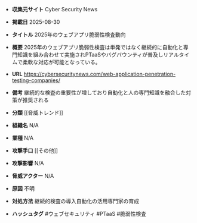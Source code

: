 - **収集元サイト**
Cyber Security News

- **掲載日**
2025-08-30

- **タイトル**
2025年のウェブアプリ脆弱性検査動向

- **概要**
2025年のウェブアプリ脆弱性検査は単発ではなく継続的に自動化と専門知識を組み合わせて実施されPTaaSやバグバウンティが普及しリアルタイムで柔軟な対応が可能となっている。

- **URL**
https://cybersecuritynews.com/web-application-penetration-testing-companies/

- **備考**
継続的な検査の重要性が増しており自動化と人の専門知識を融合した対策が推奨される

- **分類**
[[脅威トレンド]]

- **組織名**
N/A

- **業種**
N/A

- **攻撃手口**
[[その他]]

- **攻撃影響**
N/A

- **脅威アクター**
N/A

- **原因**
不明

- **対処方法**
継続的検査の導入自動化の活用専門家の育成

- **ハッシュタグ**
#ウェブセキュリティ #PTaaS #脆弱性検査
